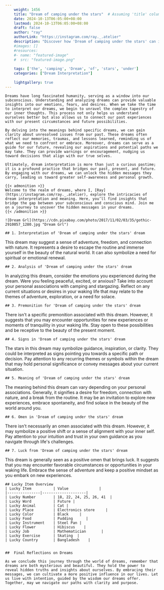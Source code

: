 ```yaml
---
    weight: 1456
    title: "Dream of camping under the stars"  # Assuming 'title' column exists
    date: 2024-10-13T06:05:00+08:00
    lastmod: 2024-10-13T06:05:00+08:00
    draft: false
    author: "ray"
    authorLink: "https://instagram.com/ray._.atelier"
    description: "Discover how 'Dream of camping under the stars' can interpret your future and uncover its significant meanings in your life."
    #images: []
    #resources:
    #- name: "featured-image"
    #  src: "featured-image.png"
    
    tags: ['the', 'camping', 'Dream', 'of', 'stars', 'under']
    categories: ["Dream Interpretation"]
    
    lightgallery: true
---
```

    
    Dreams have long fascinated humanity, serving as a window into our subconscious. Understanding and analyzing dreams can provide valuable insights into our emotions, fears, and desires. When we take the time to interpret our dreams, we begin to unravel the complex tapestry of our inner thoughts. This process not only helps us understand ourselves better but also allows us to connect our past experiences with our present circumstances and future possibilities.
    
    By delving into the meanings behind specific dreams, we can gain clarity about unresolved issues from our past. These dreams often reflect our memories, traumas, and lessons learned, reminding us of what we need to confront or embrace. Moreover, dreams can serve as a guide for our future, revealing our aspirations and potential paths we may take. They can provide warnings or encouragement, nudging us toward decisions that align with our true selves.
    
    Ultimately, dream interpretation is more than just a curious pastime; it is a profound practice that bridges our past, present, and future. By engaging with our dreams, we can unlock the hidden messages they carry, leading us toward greater self-awareness and personal growth.
    
    {{< admonition >}}
    Welcome to the realm of dreams, where I, [Ray](https://instagram.com/ray._.atelier), explore the intricacies of dream interpretation and meaning. Here, you’ll find insights that bridge the gap between your subconscious and conscious mind. Join me on a journey to uncover the hidden messages in your dreams.
    {{< /admonition >}}
    
    ![Dream Grl](https://cdn.pixabay.com/photo/2017/11/02/03/35/gothic-2910057_1280.jpg "Dream Grl")
    
    ## 1. Interpretation of 'Dream of camping under the stars' dream
    
This dream may suggest a sense of adventure, freedom, and connection with nature. It represents a desire to escape the routine and immerse yourself in the beauty of the natural world. It can also symbolize a need for spiritual or emotional renewal.
    
    ## 2. Analysis of 'Dream of camping under the stars' dream
    
In analyzing this dream, consider the emotions you experienced during the dream. Were you feeling peaceful, excited, or anxious? Take into account your personal associations with camping and stargazing. Reflect on any current situations or desires in your waking life that may relate to the themes of adventure, exploration, or a need for solace.
    
    ## 3. Premonition for 'Dream of camping under the stars' dream
    
There isn't a specific premonition associated with this dream. However, it suggests that you may encounter opportunities for new experiences or moments of tranquility in your waking life. Stay open to these possibilities and be receptive to the beauty of the present moment.
    
    ## 4. Signs in 'Dream of camping under the stars' dream
    
The stars in this dream may symbolize guidance, inspiration, or clarity. They could be interpreted as signs pointing you towards a specific path or decision. Pay attention to any recurring themes or symbols within the dream that may hold personal significance or convey messages about your current situation.
    
    ## 5. Meaning of 'Dream of camping under the stars' dream
    
The meaning behind this dream can vary depending on your personal associations. Generally, it signifies a desire for freedom, connection with nature, and a break from the routine. It may be an invitation to explore new experiences, embrace spontaneity, and find solace in the beauty of the world around you.
    
    ## 6. Omen in 'Dream of camping under the stars' dream
    
There isn't necessarily an omen associated with this dream. However, it may symbolize a positive shift or a sense of alignment with your inner self. Pay attention to your intuition and trust in your own guidance as you navigate through life's challenges.
    
    ## 7. Luck from 'Dream of camping under the stars' dream
    
This dream is generally seen as a positive omen that brings luck. It suggests that you may encounter favorable circumstances or opportunities in your waking life. Embrace the sense of adventure and keep a positive mindset as you embark on new experiences.
    
    ## Lucky Item Overview
    | Lucky Item          | Value              |
    |---------------|--------------------|
    | Lucky Number        | 18, 22, 24, 25, 26, 41  |
    | Lucky Word          | Future |
    | Lucky Animal        | Cat |
    | Lucky Place         | Electronics store     |
    | Lucky Color         | Black     |
    | Lucky Food          | Pudding      |
    | Lucky Instrument    | Steel Pan |
    | Lucky Flower        | Hibiscus    |
    | Lucky Job           | Mathematician       |
    | Lucky Exercise      | Skating  |
    | Lucky Country       | Bangladesh    |
    
    
    ##  Final Reflections on Dreams
    
    As we conclude this journey through the world of dreams, remember that dreams are both mysterious and beautiful. They hold the power to reveal hidden truths and insights about ourselves. By embracing their messages, we can cultivate a more positive influence in our lives. Let us live with intention, guided by the wisdom our dreams offer. Together, may we navigate our paths with clarity and purpose.
    
